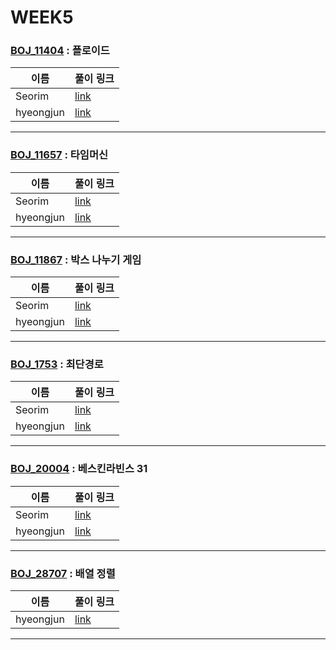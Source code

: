 # WEEK5

### [BOJ_11404](https://boj.kr/11404) : 플로이드

|이름|풀이 링크|
|--|--|
|Seorim| [link](BOJ11404/Seorim.java)
|hyeongjun| [link](BOJ11404/hyeongjun.cpp)
---


### [BOJ_11657](https://boj.kr/11657) : 타임머신

|이름|풀이 링크|
|--|--|
|Seorim| [link](BOJ11657/Seorim.java)
|hyeongjun| [link](BOJ11657/hyeongjun.cpp)
---


### [BOJ_11867](https://boj.kr/11867) : 박스 나누기 게임

|이름|풀이 링크|
|--|--|
|Seorim| [link](BOJ11867/Seorim.java)
|hyeongjun| [link](BOJ11867/hyeongjun.cpp)
---


### [BOJ_1753](https://boj.kr/1753) : 최단경로

|이름|풀이 링크|
|--|--|
|Seorim| [link](BOJ1753/Seorim.java)
|hyeongjun| [link](BOJ1753/hyeongjun.cpp)
---


### [BOJ_20004](https://boj.kr/20004) : 베스킨라빈스 31

|이름|풀이 링크|
|--|--|
|Seorim| [link](BOJ20004/Seorim.java)
|hyeongjun| [link](BOJ20004/hyeongjun.cpp)
---


### [BOJ_28707](https://boj.kr/28707) : 배열 정렬

|이름|풀이 링크|
|--|--|
|hyeongjun| [link](BOJ28707/hyeongjun.cpp)
---
